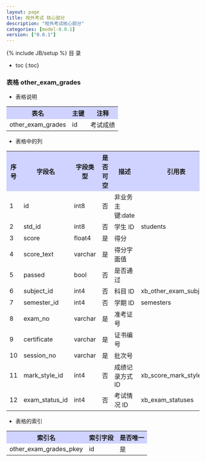 ```yaml
---
layout: page
title: 校外考试 核心部分
description: "校外考试核心部分"
categories: [model-0.0.1]
version: ["0.0.1"]
---
```

{% include JB/setup %}
 目  录

* toc
{:toc}



### 表格 other_exam_grades

  * 表格说明

<table class="table table-bordered table-striped table-condensed">
<tr><th style="background-color:#D0D3FF">表名</th><th style="background-color:#D0D3FF">主键</th><th style="background-color:#D0D3FF">注释</th>  </tr>
<tr><td>other_exam_grades</td><td>id</td><td>考试成绩</td>  </tr>
</table>

  * 表格中的列

<table class="table table-bordered table-striped table-condensed">
<tr><th style="background-color:#D0D3FF">序号</th><th style="background-color:#D0D3FF">字段名</th><th style="background-color:#D0D3FF">字段类型</th><th style="background-color:#D0D3FF">是否可空</th><th style="background-color:#D0D3FF">描述</th><th style="background-color:#D0D3FF">引用表</th>  </tr>
<tr><td>1</td><td>id</td><td>int8</td><td>否</td><td>非业务主键:date</td><td></td>  </tr>
<tr><td>2</td><td>std_id</td><td>int8</td><td>否</td><td>学生 ID</td><td>students</td>  </tr>
<tr><td>3</td><td>score</td><td>float4</td><td>是</td><td>得分</td><td></td>  </tr>
<tr><td>4</td><td>score_text</td><td>varchar</td><td>是</td><td>得分字面值</td><td></td>  </tr>
<tr><td>5</td><td>passed</td><td>bool</td><td>否</td><td>是否通过</td><td></td>  </tr>
<tr><td>6</td><td>subject_id</td><td>int4</td><td>否</td><td>科目 ID</td><td>xb_other_exam_subjects</td>  </tr>
<tr><td>7</td><td>semester_id</td><td>int4</td><td>否</td><td>学期 ID</td><td>semesters</td>  </tr>
<tr><td>8</td><td>exam_no</td><td>varchar</td><td>是</td><td>准考证号</td><td></td>  </tr>
<tr><td>9</td><td>certificate</td><td>varchar</td><td>是</td><td>证书编号</td><td></td>  </tr>
<tr><td>10</td><td>session_no</td><td>varchar</td><td>是</td><td>批次号</td><td></td>  </tr>
<tr><td>11</td><td>mark_style_id</td><td>int4</td><td>否</td><td>成绩记录方式 ID</td><td>xb_score_mark_styles</td>  </tr>
<tr><td>12</td><td>exam_status_id</td><td>int4</td><td>否</td><td>考试情况 ID</td><td>xb_exam_statuses</td>  </tr>
</table>

 
  * 表格的索引

<table class="table table-bordered table-striped table-condensed">
  <tr>
<th style="background-color:#D0D3FF">索引名</th><th style="background-color:#D0D3FF">索引字段</th><th style="background-color:#D0D3FF">是否唯一</th>  </tr>
<tr><td>other_exam_grades_pkey</td><td>id&nbsp;</td><td>是</td>  </tr>
</table>
